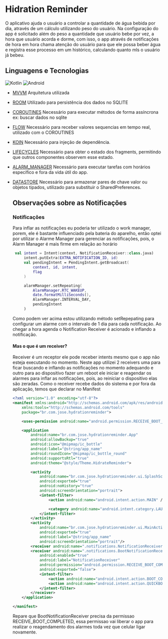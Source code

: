 # Hidration Reminder

O aplicativo ajuda o usuário a controlar a quantidade de água bebida por dia, através de um cálculo
utilizando peso do usuário. Na configuração do app é solicitado além do peso a quantidade que usuário
bebe por vez, a hora que usuário acorda e dorme, com isso, o app através de notificações de hora em hora
chama atenção do usuário para que ele possa beber água e registra esse processo em um histórico,
calculando quanto mls o usuário já bebeu.

## Linguagens e Tecnologias

![Kotlin](https://img.shields.io/badge/-KOTLIN-orange?style=flat-square&logo=kotlin&logoColor=white) ![Android](https://img.shields.io/badge/-ANDROID-green?style=flat-square&logo=android&logoColor=white)
- [MVVM]
Arquitetura utilizada
- [ROOM]
Utilizado para persistência dos dados no SQLITE
- [COROUTINES]
Necessário para executar métodos de forma assíncrona ex: buscar dados no sqlite
- [FLOW]
Necessário para receber valores sequencias em tempo real, utilizado com o COROUTINES
- [KOIN]
Necessário para injeção de dependência.
- [LIFECYCLES]
Necessário para obter o estado dos fragments, permitindo que outros componentes observem esse estado.
- [ALARM_MANAGER]
Necessário para executar tarefas com horários específico e fora da vida útil do app.

- [DATASTORE]
Necessário para armazenar pares de chave valor ou objetos tipados, utilizado para substituir o SharedPreferences.


   [MVVM]: <https://developer.android.com/jetpack/guide>
   [ROOM]:<https://developer.android.com/training/data-storage/room>
   [COROUTINES]:<https://developer.android.com/kotlin/coroutines?hl=pt-br>
   [FLOW]:<https://developer.android.com/kotlin/flow?hl=pt-br>
   [KOIN]:<https://insert-koin.io/>
   [LIFECYCLES]:<https://developer.android.com/topic/libraries/architecture/lifecycle>
   [ALARM_MANAGER]:<https://developer.android.com/reference/android/app/AlarmManager>
   [DATASTORE]:<https://developer.android.com/topic/libraries/architecture/datastore?hl=pt-br>

   ## Observações sobre as Notificações

   ### Notificações
  Para inflar as notificações eu poderia ter utilizado o work manager, porem, ele é bastante influenciado pela bateria do aparelho, então optei por utilizar o Alarme Manager para gerenciar as notificações, pois, o Alarm Manager é mais firme em relação ao horário

   ```kotlin
    val intent = Intent(context, NotificationReceiver::class.java)
        intent.putExtra(EXTRA_NOTIFICATION_ID, id)
        val pendingIntent = PendingIntent.getBroadcast(
            context, id, intent,
            flag
        )

        alarmManager.setRepeating(
            AlarmManager.RTC_WAKEUP,
            date.formatMilliSeconds(),
            AlarmManager.INTERVAL_DAY,
            pendingIntent
        )
    ```

   Como podem ver acima estou utilizando método setRepepating para configurar um alarme com o intervalo
    de 1 dia para cada notificação. Ao chegar a hora agenda o Notification Receiver é acionado e inflando
    a notificação.

    #### Mas o que é um receiver?
    Receiver é um receptor ele pode receber intents mesmo que o app não esteja executando no momento. Neste
    app utilizei 2 receivers uma para ficar buscando e inflando as notificações no momento adequando e outro
    para ao dispositivo fazer um reboot ele iniciar e reagendar os alarmes para inflar as notificações, pois,
    ao reiniciar o dispositivo elas são zeradas.
    Como o receiver recebe dados do sistema e por fora da aplicação, temos que declarar no Manifest

    ```xml
    <?xml version="1.0" encoding="utf-8"?>
    <manifest xmlns:android="http://schemas.android.com/apk/res/android"
        xmlns:tools="http://schemas.android.com/tools"
        package="br.com.jose.hydrationreminder">

        <uses-permission android:name="android.permission.RECEIVE_BOOT_COMPLETED"/>

        <application
            android:name="br.com.jose.hydrationreminder.App"
            android:allowBackup="true"
            android:icon="@mipmap/ic_bottle"
            android:label="@string/app_name"
            android:roundIcon="@mipmap/ic_bottle_round"
            android:supportsRtl="true"
            android:theme="@style/Theme.HidrateReminder">

            <activity
                android:name="br.com.jose.hydrationreminder.ui.SplashScreenActivity"
                android:exported="true"
                android:noHistory="true"
                android:screenOrientation="portrait">
                <intent-filter>
                    <action android:name="android.intent.action.MAIN" />

                    <category android:name="android.intent.category.LAUNCHER" />
                </intent-filter>
            </activity>
            <activity
                android:name="br.com.jose.hydrationreminder.ui.MainActivity"
                android:exported="true"
                android:label="@string/app_name"
                android:screenOrientation="portrait"/>
            <receiver android:name=".notifications.NotificationReceiver" android:enabled="true"/>
            <receiver android:name=".notifications.BootNotificationReceiver"
                android:enabled="true"
                android:label="NotificationReceiver"
                android:permission="android.permission.RECEIVE_BOOT_COMPLETED"
                android:exported="false">
                <intent-filter>
                    <action android:name="android.intent.action.BOOT_COMPLETED"/>
                    <action android:name="android.intent.action.QUICKBOOT_POWERON" />
                </intent-filter>
            </receiver>
        </application>

    </manifest>
    ```
    Repare que BootNotificationReceiver precisa da permissao RECEIVE_BOOT_COMPLETED, essa permissao vai liberar o app para realizar o reagendamento dos alarmes toda vez que celular ligar novamente.
